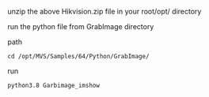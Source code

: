 
unzip the above Hikvision.zip file in your root/opt/ directory 

run the python file from GrabImage directory

path

    cd /opt/MVS/Samples/64/Python/GrabImage/

run
    
    python3.8 Garbimage_imshow
